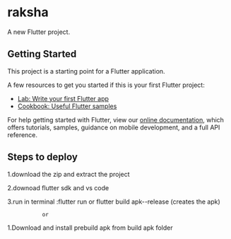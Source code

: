 # raksha

A new Flutter project.

## Getting Started

This project is a starting point for a Flutter application.

A few resources to get you started if this is your first Flutter project:

- [Lab: Write your first Flutter app](https://flutter.dev/docs/get-started/codelab)
- [Cookbook: Useful Flutter samples](https://flutter.dev/docs/cookbook)

For help getting started with Flutter, view our
[online documentation](https://flutter.dev/docs), which offers tutorials,
samples, guidance on mobile development, and a full API reference.

## Steps to deploy
 1.download the zip and extract the project
 
 2.downoad flutter sdk and vs code
 
 3.run in terminal :flutter run or flutter build apk--release (creates the apk)
 
               or
               
 1.Download and install prebuild apk from build apk folder
 
 
